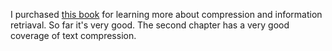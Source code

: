I purchased [this book][1] for learning more about compression and information retriaval. So far it's very good. The second chapter has a very good coverage of text compression.

[1]: http://urlzip.org/managing_gigabytes
